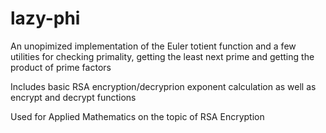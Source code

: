 # lazy-phi
An unopimized implementation of the Euler totient function and a few utilities for checking primality, getting the least next prime and getting the product of prime factors

Includes basic RSA encryption/decryprion exponent calculation as well as encrypt and decrypt functions

Used for Applied Mathematics on the topic of RSA Encryption
